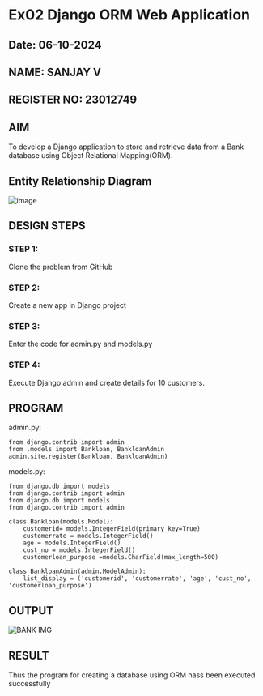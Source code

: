 # Ex02 Django ORM Web Application
## Date: 06-10-2024
## NAME: SANJAY V
## REGISTER NO: 23012749

## AIM
To develop a Django application to store and retrieve data from a Bank database using Object Relational Mapping(ORM).

## Entity Relationship Diagram


![image](https://github.com/user-attachments/assets/98d51c27-b701-43d3-8711-cbf742e503a2)



## DESIGN STEPS

### STEP 1:
Clone the problem from GitHub

### STEP 2:
Create a new app in Django project

### STEP 3:
Enter the code for admin.py and models.py

### STEP 4:
Execute Django admin and create details for 10 customers.

## PROGRAM

admin.py:
```
from django.contrib import admin
from .models import Bankloan, BankloanAdmin  
admin.site.register(Bankloan, BankloanAdmin)
```
models.py:
```
from django.db import models
from django.contrib import admin
from django.db import models
from django.contrib import admin

class Bankloan(models.Model):
    customerid= models.IntegerField(primary_key=True)
    customerrate = models.IntegerField()
    age = models.IntegerField()  
    cust_no = models.IntegerField()
    customerloan_purpose =models.CharField(max_length=500)

class BankloanAdmin(admin.ModelAdmin):
    list_display = ('customerid', 'customerrate', 'age', 'cust_no', 'customerloan_purpose')
```

## OUTPUT


![BANK IMG](https://github.com/user-attachments/assets/ecf232e6-84ac-40d1-9b7e-ade1cdde3bfb)



## RESULT
Thus the program for creating a database using ORM hass been executed successfully

